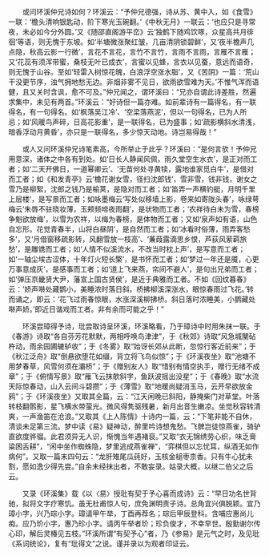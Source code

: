 <!-- { "loadSidebar": true } -->
　　或问环溪仲兄诗如何？环溪云：“予仲兄德强，诗从苏、黄中入，如《食雪》一联：‘檐头清响银匙动，阶下寒光玉碗翻。’《中秋无月》一联云：‘也应只是寻常夜，未必如今分外圆。’又《随邵直阁游平峦》云‘独鹤下随鸡饮啄，众星高共月徘徊’等语，则无愧于东坡。如‘半塘微涨聚红皱，几亩清阴锁碧鲜’，又‘夜半檐声几点隐，秋高云影一行微’，言花不言花，言竹不言竹，言雨不言雨，言雁不言雁；又‘花蕊有须浑带蜜，桑枝无叶已成衣’，言蜜以见蜂，言衣以见蚕，意远而语奇，则无愧于山谷。至如‘轻雷入树惊花魄，白浪浮空涨水脂’，又《苦阴》一篇：‘荒山干没更节序，浊气拥地愁无边。非烟非雾不见日，欲雨欲雪难为天。’不惟气浑而语健，且又关时含讽，愈不可及。”仲兄闻之，谓环溪曰：“兄亦自谓此诗差胜，然遍求集中，未见有两首。”环溪云：“好诗但一篇亦难。如前辈诗有一篇得名，有一联得名，有一句得名。如‘枫落吴江冷’、‘空梁落燕泥’，但以一句得名，已为人所忌；如‘风暖鸟声碎，日高花影重’，是一联得名，已为盛事；如‘疏影横斜水清浅，暗香浮动月黄昏’，亦只是一联得名，多少惊天动地。诗岂易得哉！” 

　　或人又问环溪仲兄诗笔素高，今所举止于此乎？环溪曰：“是何言欤！予仲兄用意深，诸体之中各有到处。如‘日长人静闻风佩，雨久堂空生水衣’，是正对而工者；如‘二天开佛日，一道幂卿云’、‘无苗何处寻黄犊，露地谁家觅白牛’，是借对而工者；如《和发青亭》云‘檐花谢女雪，径扫沈郎钱’，雪非雪，钱非钱，谢女之雪乃是柳絮，沈郎之钱乃是榆荚，是隐对而工者；如‘笛弄一声横钓艇，月明千里上层楼’，是写景而工者；如咏墨梅云‘写处似移墙上影，卷来如寄陇头春’，咏绿萼梅云‘朱唇不驻晓妆薄，玉颊频啼夜雨翻’，是状物而工者；‘农祥待白未为雪，春榜争魁欲放梅’，以雪为农祥，以梅为春榜，是体物而工者；又如‘泉声如有语，山色自忘形。花觉青春半，山将白昼阴’，是自然而工者；如‘冰看时俗薄，雨弄客愁多’，又‘月借窗移疏影转，风翻雪放一枝高’、‘蒹葭露滴思乡恨，芦荻风萦羁旅愁’，是雕镌而工者；如‘人情不似溪流水，不改当时枕上声’，是写意而工者；如‘一轴尘埃古涩体，十年灯火短长檠’，是书怀而工者；如‘梦过一年还是魇，心更万事意成灰’，是感事而工者；如‘道上飞来燕，帘间不避人’，是句出兄弟而工者；如‘弹压京畿贤大尹，藩宣上国古贤侯’，是近于典雅而工者。不如《回纹暮春》云：‘娇声啭处藏鹦小，美睡浓时落日斜。桥拂柳溪深涨水，眼惊春雨过飞花。’转而诵之，即云：‘花飞过雨春惊眼，水涨深溪柳拂桥。斜日落时浓睡美，小鹦藏处啭声娇。’即近日谐戏而工者。非有余而可能之乎！” 

　　环溪尝璋得予诗，玭尝取诗呈环溪，环溪略看，乃于璋诗中时用朱抹一联。于《春游》诗取“各自芬芳花默默，两相呼唤鸟津津”，于《秋郊》诗取“风急城闉砧杵动，雨余园圃辘轳收”；于《冬雾》取“始讶长郊从此断，忽惊行客近前来”；于《秋江泛舟》取“倒悬欲堕花如缀，背立将飞鸟似惊”；于《环溪夜坐》取“池塘不用梦春草，风雪何须在灞桥”；于《赠别友人》取“惜别有情空执手，赠行无绪不成章”；于《俯情写景》取“雁飞云抹欹斜字，鱼跃波摇出没星”；于《春晚》取“水流天际惊春动，山入云间斗碧攒”；于《薄雪》取“地暖尚疑消玉马，云开早欲放金鸦”；于《环溪夜坐》又取其全篇，云：“江天闲晚已斜阳，静掩柴门对草堂。叶落转枝翻鹘影，星飞横水带萤光。微风得隽驱残暑，新月出音生嫩凉。坐觉秋容转清爽，一声渔笛在沧浪。”又取其《上人陈情》十诗内一篇，云：“下笔非能不自休，清谈未足第三流。梦中读《易》疑神动，醉里吟诗想鬼愁。飞髀岂徒惊燕雀，骑驴直欲度骅骝。此君须异无人识，惭愧当年遇褚裒。”又取“衣无锦绣劳心织，味乏膏粱困舌耕”，“闲中坐作蜘蛛隐，梦里逃成燕雀禅”，“弈棋但以忘忧耳，纵酒无如作病何”。又取一篇末四句云：“龙肝雉尾瓜莼好，玉核金槌枣柰香。只有牛心犹未割，愿如逸少得先尝。”自余未经抹出者，不敢妄录。姑录大概，以继二伯父之后云。 

　　又录《环溪集》载《以〈易〉授玭有契于予心喜而成诗》云：“早日功名世背驰，拟将文字疗寒饥。虽无杜甫惊人句，庶免渊明责子诗。总角宜兴俱脱颖。宜乃璋小字，兴乃琮小字。璋请甲午举，丁酉再荐名；琮后甲辰登科。含哺应惠尚儿痴。应乃玠小字，惠乃珍小字。请丙午举者玠；珍负俊才，不幸早世。殷勤谢尔传心印，解后灵椿见五枝。”环溪所谓“有契予心”者，乃《参易》是元气之时，及见玭《系词统论》，复有“玭得文”之说。谨并录以为观者印证云。 

